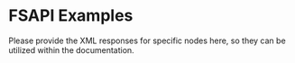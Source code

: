 # FSAPI Examples

Please provide the XML responses for specific nodes here, so they can be utilized within the documentation.
